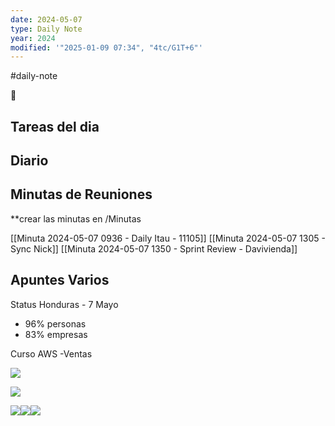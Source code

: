 ```yaml
---
date: 2024-05-07
type: Daily Note
year: 2024
modified: '"2025-01-09 07:34", "4tc/G1T+6"'
---
```

#daily-note

📝
## Tareas del dia

## Diario

## Minutas de Reuniones
**crear las minutas en /Minutas

[[Minuta 2024-05-07 0936 - Daily Itau - 11105]]
[[Minuta 2024-05-07 1305 - Sync Nick]]
[[Minuta 2024-05-07 1350 - Sprint Review - Davivienda]]

## Apuntes Varios

Status Honduras - 7 Mayo 
- 96% personas
- 83% empresas

Curso AWS -Ventas

![](Pasted%20image%2020240507102805.png)

![](Pasted%20image%2020240507104916.png)

![](Pasted%20image%2020240507105402.png)![](Pasted%20image%2020240507105636.png)![](Pasted%20image%2020240507105837.png)